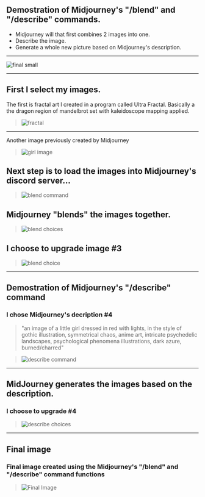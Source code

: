 ## Demostration of Midjourney's "/blend" and "/describe" commands. 

 - Midjourney will that first combines 2 images into one.  
 - Describe the image.  
 - Generate a whole new picture based on Midjourney's description.  
 ---
 ![final small](images/final_sm.png)

---
## First I select my images.

The first is fractal art I created in a program called Ultra Fractal.   Basically a the dragon region of mandelbrot set with kaleidoscope mapping applied.
> ![fractal](images/fractal.png)

---

Another image previously created by Midjourney
> ![girl image](images/girl.png)

## Next step is to load the images into Midjourney's discord server...
> ![blend command](images/blend.png)

## Midjourney "blends" the images together.

> ![blend choices](images/blend_choices.png)

## I choose to upgrade image #3

> ![blend choice](images/blend_final.png)

---
## Demostration of Midjourney's "/describe" command

### I chose Midjourney's decription #4 

> "an image of a little girl dressed in red with lights, in the style of gothic illustration, symmetrical chaos, anime art, intricate psychedelic landscapes, psychological phenomena illustrations, dark azure, burned/charred"

> ![describe command](images/describe.png)

---
## MidJourney generates the images based on the description.
### I choose to upgrade #4
> ![describe choices](images/describe_choices.png)

---
## Final image
### Final image created using the Midjourney's "/blend" and "/describe" command functions

> ![Final Image](images/final.png)
